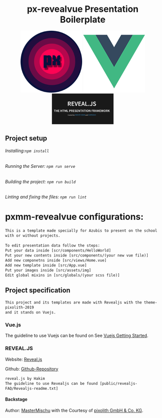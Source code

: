 
<h1  align="center">
px-revealvue Presentation Boilerplate
</h1>
<p align= "center">
<img src="src/assets/pixolithlogo.png" alt="px-vue-reveal" width="200"/>
<img src="src/assets/vuejslogo.png" alt="px-vue-reveal" width="200"/>
<img src="src/assets/revealjs.png" alt="px-vue-reveal" width="200"/>
</p>


## Project setup
###### Installing:```npm install```

###### Running the Server: ```npm run serve```

###### Building the project: ```npm run build```

###### Linting and fixing the files: ```npm run lint```

# pxmm-revealvue configurations:
```
This is a template made specially for Azubis to present on the school with or without projects.

To edit presentation data follow the steps:
Put your data inside [scr/components/HelloWorld]
Put your new contents inside [src/components/(your new vue file)]
Add new componetns inside [src/views/Home.vue]
Add new template inside [src/App.vue]
Put your images inside [src/assets/img]  
Edit global mixins in [src/globals/(your scss file)]
```

## Project specification
```
This project and its templates are made with Revealjs with the theme-pixolith-2019 
and it stands on Vuejs.
```
### Vue.js
The guideline to use Vuejs can be found on See [Vuejs Getting Started](https://cli.vuejs.org).

### REVEAL.JS
Website: [Reveal.js](https://revealjs.com/#/)

Github: [Github-Repository](https://github.com/hakimel/reveal.js)
 
```
reveal.js by Hakim
The guideline to use Revealjs can be found [public/revealjs-FAQ/Revealjs-readme.txt]
```
#### Backstage
Author: [MasterMischu](https://www.mastermischu.de) with the Courtesy of [pixolith GmbH & Co. KG](https://www.pixolith.de).

